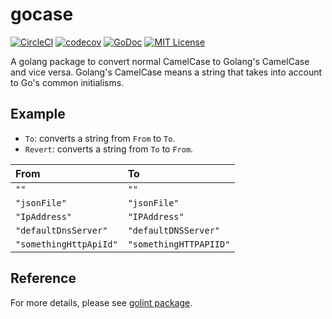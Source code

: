 # gocase

[![CircleCI](https://circleci.com/gh/takuoki/gocase/tree/master.svg?style=shield&circle-token=06a2582cde9cc3c182873c3ec5dddb67e9388cf6)](https://circleci.com/gh/takuoki/gocase/tree/master)
[![codecov](https://codecov.io/gh/takuoki/gocase/branch/master/graph/badge.svg)](https://codecov.io/gh/takuoki/gocase)
[![GoDoc](https://godoc.org/github.com/takuoki/gocase?status.svg)](https://godoc.org/github.com/takuoki/gocase)
[![MIT License](http://img.shields.io/badge/license-MIT-blue.svg?style=flat)](LICENSE)

A golang package to convert normal CamelCase to Golang's CamelCase and vice versa.
Golang's CamelCase means a string that takes into account to Go's common initialisms.

## Example

* `To`: converts a string from `From` to `To`.
* `Revert`: converts a string from `To` to `From`.

| From | To |
|:-|:-|
|`""`|`""`|
|`"jsonFile"`|`"jsonFile"`|
|`"IpAddress"`|`"IPAddress"`|
|`"defaultDnsServer"`|`"defaultDNSServer"`|
|`"somethingHttpApiId"`|`"somethingHTTPAPIID"`|

## Reference

For more details, please see [golint package](https://github.com/golang/lint/blob/d0100b6bd8b389f0385611eb39152c4d7c3a7905/lint.go#L768-L810).
